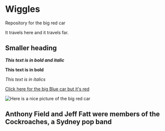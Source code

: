 # Wiggles
Repository for the big red car

It travels here and it travels far.

## Smaller heading

***This text is in bold and italic***

**This text is in bold**

*This text is in italics*


[Click here for the big Blue car but it's red](https://www.youtube.com/watch?v=VWlNh8a8Xpk)

![Here is a nice picture of the big red car](https://www.theautochannel.com/news/2012/12/10/059734-volkswagen-big-red-car-auction-goes-live.1-lg.jpg)


## Anthony Field and Jeff Fatt were members of the Cockroaches, a Sydney pop band 
